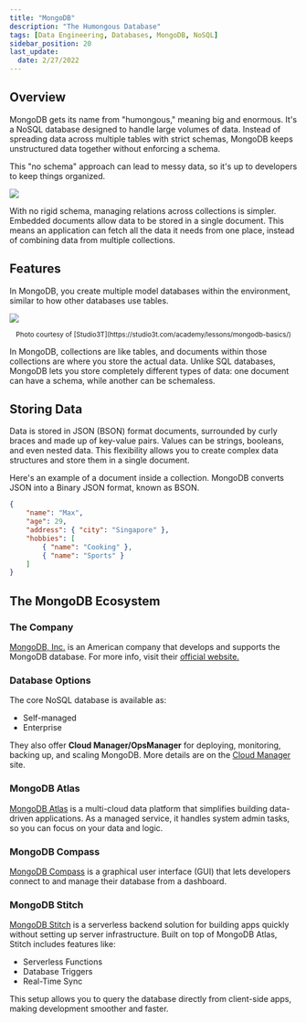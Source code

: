 ```yaml
---
title: "MongoDB"
description: "The Humongous Database"
tags: [Data Engineering, Databases, MongoDB, NoSQL]
sidebar_position: 20
last_update:
  date: 2/27/2022
---
```



## Overview

MongoDB gets its name from "humongous," meaning big and enormous. It's a NoSQL database designed to handle large volumes of data. Instead of spreading data across multiple tables with strict schemas, MongoDB keeps unstructured data together without enforcing a schema.

This "no schema" approach can lead to messy data, so it's up to developers to keep things organized.

<div class="img-center"> 

![](/img/docs/mongodb.png)

</div>

With no rigid schema, managing relations across collections is simpler. Embedded documents allow data to be stored in a single document. This means an application can fetch all the data it needs from one place, instead of combining data from multiple collections.

## Features

In MongoDB, you create multiple model databases within the environment, similar to how other databases use tables.

<div class="img-center"> 

![](/img/docs/01db-mongodbbasics.png)

</div>

<center><small>Photo courtesy of [Studio3T](https://studio3t.com/academy/lessons/mongodb-basics/)</small></center>

In MongoDB, collections are like tables, and documents within those collections are where you store the actual data. Unlike SQL databases, MongoDB lets you store completely different types of data: one document can have a schema, while another can be schemaless.

## Storing Data 

Data is stored in JSON (BSON) format documents, surrounded by curly braces and made up of key-value pairs. Values can be strings, booleans, and even nested data. This flexibility allows you to create complex data structures and store them in a single document.

Here's an example of a document inside a collection. MongoDB converts JSON into a Binary JSON format, known as BSON.

```json 
{
    "name": "Max",
    "age": 29,
    "address": { "city": "Singapore" },
    "hobbies": [
        { "name": "Cooking" },
        { "name": "Sports" }
    ]
}
```

## The MongoDB Ecosystem

### The Company 

[MongoDB, Inc.](https://en.wikipedia.org/wiki/MongoDB_Inc.) is an American company that develops and supports the MongoDB database. For more info, visit their [official website.](https://www.mongodb.com/company)

### Database Options

The core NoSQL database is available as:

- Self-managed
- Enterprise

They also offer **Cloud Manager/OpsManager** for deploying, monitoring, backing up, and scaling MongoDB. More details are on the [Cloud Manager](https://www.mongodb.com/cloud/cloud-manager) site.

### MongoDB Atlas

[MongoDB Atlas](https://www.mongodb.com/atlas) is a multi-cloud data platform that simplifies building data-driven applications. As a managed service, it handles system admin tasks, so you can focus on your data and logic.

### MongoDB Compass

[MongoDB Compass](https://www.mongodb.com/products/compass) is a graphical user interface (GUI) that lets developers connect to and manage their database from a dashboard.

### MongoDB Stitch

[MongoDB Stitch](https://www.mongodb.com/collateral/mongodb-stitch-serverless-platform) is a serverless backend solution for building apps quickly without setting up server infrastructure. Built on top of MongoDB Atlas, Stitch includes features like:

- Serverless Functions
- Database Triggers
- Real-Time Sync

This setup allows you to query the database directly from client-side apps, making development smoother and faster.